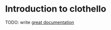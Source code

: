 # Introduction to clothello

TODO: write [great documentation](http://jacobian.org/writing/what-to-write/)
